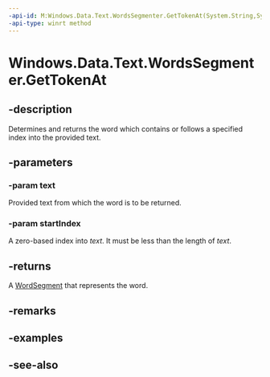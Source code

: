 ----api-id: M:Windows.Data.Text.WordsSegmenter.GetTokenAt(System.String,System.UInt32)
-api-type: winrt method
---<!-- Method syntaxpublic Windows.Data.Text.WordSegment GetTokenAt(System.String text, System.UInt32 startIndex)--># Windows.Data.Text.WordsSegmenter.GetTokenAt## -descriptionDetermines and returns the word which contains or follows a specified index into the provided text.## -parameters### -param textProvided text from which the word is to be returned.### -param startIndexA zero-based index into *text*. It must be less than the length of *text*.## -returnsA [WordSegment](wordsegment.md) that represents the word.## -remarks## -examples## -see-also